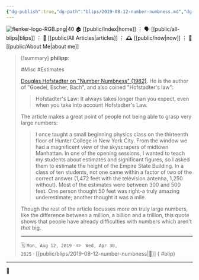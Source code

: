 ```yaml
---
{"dg-publish":true,"dg-path":"blips/2019-08-12-number-numbness.md","dg-permalink":"2019/08/12/number-numbness/","permalink":"/2019/08/12/number-numbness/","title":"philipp @ 2019-08-12","created":"2019-08-12T00:00:00","updated":"2025-04-30T22:27:34"}
---
```



<div class="transclusion internal-embed is-loaded"><div class="markdown-embed">




![flenker-logo-RGB.png|40](/img/user/attachments/flenker-logo-RGB.png)
🏠 [[public/Index\|home]]  ⋮ 🗣️ [[public/all-blips\|blips]] ⋮  📝 [[public/All Articles\|articles]]  ⋮ 🕰️ [[public/now\|now]] ⋮ 🪪 [[public/About Me\|about me]]


</div></div>


> [!summary] **philipp**:
>
> #Misc #Estimates
>
> [Douglas Hofstadter on "Number Numbness" (1982)](https://www.gwern.net/docs/math/1982-hofstadter.pdf). He is the author of "Goedel, Escher, Bach", and also coined "Hofstadter's law":
>
> > Hofstadter's Law: It always takes longer than you expect, even when you take into account Hofstadter's Law.
>
> The article makes a great point of people not being able to grasp very large numbers:
>
> > I once taught a small beginning physics class on the thirteenth floor of Hunter College in New York City. From the window we had a magnificent view of the skyscrapers of midtown Manhattan. In one of the opening sessions, I wanted to teach my students about estimates and significant figures, so I asked them to estimate the height of the Empire State Building. In a class of ten students, not one came within a factor of two of the correct answer (1,472 feet with the television antenna, 1,250 without). Most of the estimates were between 300 and 500 feet. One person thought 50 feet was right-a truly amazing underestimate; another thought it was a mile.
>
> Though the rest of the article focusses more on truly large numbers, like the difference between a million, a billion and a trillion, this quote shows that people have already difficulties with numbers which aren't _that_ big.
> - - -
>
> 🗓️ <code>Mon, Aug 12, 2019</code>  · ✏️ <code> Wed, Apr 30, 2025</code>  · [[public/blips/2019-08-12-number-numbness\|🔗]]
{ #blip}


- - -

 👾
